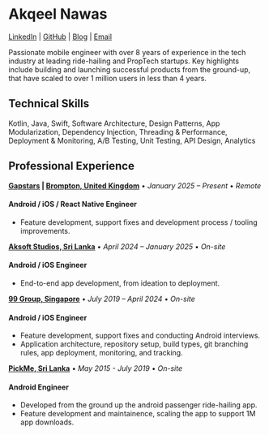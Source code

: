 # Akqeel Nawas

[LinkedIn](https://www.linkedin.com/in/akqeel-nawaz-90b86ab3/) | [GitHub](https://github.com/akqeelnawas) | [Blog](https://medium.com/@akqeel) | [Email](mailto:akqeelnawaz@windowslive.com)

Passionate mobile engineer with over 8 years of experience in the tech industry at leading ride-hailing and PropTech startups. Key highlights include building and launching successful products from the ground-up, that have scaled to over 1 million users in less than 4 years.

## **Technical Skills**

Kotlin, Java, Swift, Software Architecture, Design Patterns, App Modularization, Dependency Injection, Threading & Performance, Deployment & Monitoring, A/B Testing, Unit Testing, API Design, Analytics

## **Professional Experience**

**[Gapstars](https://gapstars.net/) | [Brompton, United Kingdom](https://www.brompton.com/)**  • *January 2025 – Present* • *Remote*

#### **Android / iOS / React Native Engineer**

- Feature development, support fixes and development process / tooling improvements.

**[Aksoft Studios, Sri Lanka](https://aksoftstudios.wixsite.com/welcome)**  • *April 2024 – January 2025* • *On-site*

#### **Android / iOS Engineer**

- End-to-end app development, from ideation to deployment.

**[99 Group, Singapore](https://www.99.co/)**  • *July 2019 – April 2024* • *On-site*

#### **Android / iOS Engineer**

- Feature development, support fixes and conducting Android interviews.
- Application architecture, repository setup, build types, git
  branching rules, app deployment, monitoring, and tracking.

**[PickMe, Sri Lanka](https://pickme.lk/)** • *May 2015 - July 2019* • *On-site*

#### **Android Engineer**

- Developed from the ground up the android passenger ride-hailing app.
- Feature development and maintainence, scaling the app to support 1M app downloads.
